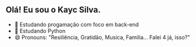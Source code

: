 ## Olá! Eu sou o Kayc Silva.

- 🔭 Estudando progamação com foco em back-end
- 🌱 Estudando Python
- 😄 Pronouns: "Resiliência, Gratidão, Musica, Familia... Falei 4 já, isso?"
